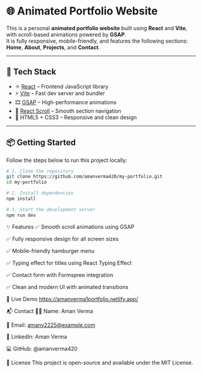 # 🌐 Animated Portfolio Website

This is a personal **animated portfolio website** built using **React** and **Vite**, with scroll-based animations powered by **GSAP**.  
It is fully responsive, mobile-friendly, and features the following sections:
**Home**, **About**, **Projects**, and **Contact**.

---

## 🚀 Tech Stack

- ⚛️ [React](https://reactjs.org/) – Frontend JavaScript library  
- ⚡ [Vite](https://vitejs.dev/) – Fast dev server and bundler  
- 🎞️ [GSAP](https://gsap.com/) – High-performance animations  
- 🎯 [React Scroll](https://www.npmjs.com/package/react-scroll) – Smooth section navigation  
- 🎨 HTML5 + CSS3 – Responsive and clean design  

---

## 📦 Getting Started

Follow the steps below to run this project locally:

```bash
# 1. Clone the repository
git clone https://github.com/amanverma420/my-portfolio.git
cd my-portfolio

# 2. Install dependencies
npm install

# 3. Start the development server
npm run dev

```

✨ Features
✅ Smooth scroll animations using GSAP

✅ Fully responsive design for all screen sizes

✅ Mobile-friendly hamburger menu

✅ Typing effect for titles using React Typing Effect

✅ Contact form with Formspree integration

✅ Clean and modern UI with animated transitions

🔗 Live Demo
https://amanverma1portfolio.netlify.app/


📬 Contact
👨‍💻 Name: Aman Verma

📧 Email: amanv2225@example.com

🔗 LinkedIn: Aman Verma

💻 GitHub: @amanverma420

📄 License
This project is open-source and available under the MIT License.

